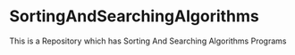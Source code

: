 # SortingAndSearchingAlgorithms
This is a Repository which has Sorting And Searching Algorithms Programs
